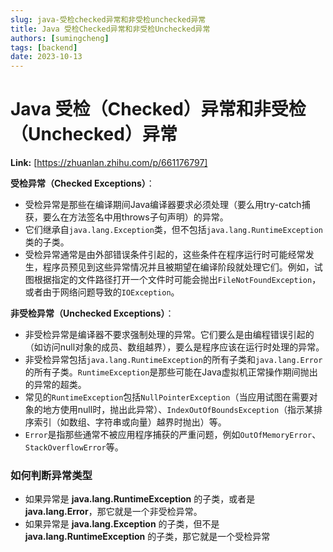 ```yaml
---
slug: java-受检checked异常和非受检unchecked异常
title: Java 受检Checked异常和非受检Unchecked异常
authors: [sumingcheng]
tags: [backend]
date: 2023-10-13
---
```


# Java 受检（Checked）异常和非受检（Unchecked）异常



 **Link:** [https://zhuanlan.zhihu.com/p/661176797]



**受检异常（Checked Exceptions）**：

* 受检异常是那些在编译期间Java编译器要求必须处理（要么用try-catch捕获，要么在方法签名中用throws子句声明）的异常。
* 它们继承自`java.lang.Exception`类，但不包括`java.lang.RuntimeException`类的子类。
* 受检异常通常是由外部错误条件引起的，这些条件在程序运行时可能经常发生，程序员预见到这些异常情况并且被期望在编译阶段就处理它们。例如，试图根据指定的文件路径打开一个文件时可能会抛出`FileNotFoundException`，或者由于网络问题导致的`IOException`。

**非受检异常（Unchecked Exceptions）**：

* 非受检异常是编译器不要求强制处理的异常。它们要么是由编程错误引起的（如访问null对象的成员、数组越界），要么是程序应该在运行时处理的异常。
* 非受检异常包括`java.lang.RuntimeException`的所有子类和`java.lang.Error`的所有子类。`RuntimeException`是那些可能在Java虚拟机正常操作期间抛出的异常的超类。
* 常见的`RuntimeException`包括`NullPointerException`（当应用试图在需要对象的地方使用null时，抛出此异常）、`IndexOutOfBoundsException`（指示某排序索引（如数组、字符串或向量）越界时抛出）等。
* `Error`是指那些通常不被应用程序捕获的严重问题，例如`OutOfMemoryError`、`StackOverflowError`等。

### 如何判断异常类型  

* 如果异常是 **java.lang.RuntimeException** 的子类，或者是 **java.lang.Error**，那它就是一个非受检异常。
* 如果异常是 **java.lang.Exception** 的子类，但不是 **java.lang.RuntimeException** 的子类，那它就是一个受检异常